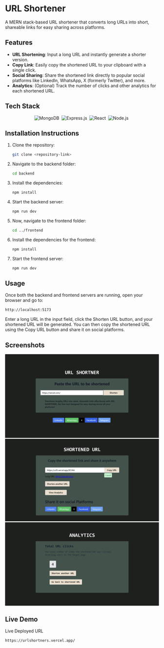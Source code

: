 # URL Shortener

A MERN stack-based URL shortener that converts long URLs into short, shareable links for easy sharing across platforms.

## Features

- **URL Shortening**: Input a long URL and instantly generate a shorter version.
- **Copy Link**: Easily copy the shortened URL to your clipboard with a single click.
- **Social Sharing**: Share the shortened link directly to popular social platforms like LinkedIn, WhatsApp, X (formerly Twitter), and more.
- **Analytics**: (Optional) Track the number of clicks and other analytics for each shortened URL.

## Tech Stack

<div align="center">

<img src="https://img.shields.io/badge/MongoDB-4EA94B?style=for-the-badge&logo=mongodb&logoColor=white" alt="MongoDB" />&nbsp;
<img src="https://img.shields.io/badge/Express.js-404D59?style=for-the-badge" alt="Express.js" />&nbsp;
<img src="https://img.shields.io/badge/React-20232A?style=for-the-badge&logo=react&logoColor=61DAFB" alt="React" />&nbsp;
<img src="https://img.shields.io/badge/Node.js-43853D?style=for-the-badge&logo=node.js&logoColor=white" alt="Node.js" />&nbsp;

</div>


## Installation Instructions

1. Clone the repository:

   ```bash
   git clone <repository-link>
2. Navigate to the backend folder:

   ```bash
   cd backend
3. Install the dependencies:

   ```bash
   npm install
4. Start the backend server:

   ```bash
   npm run dev
5. Now, navigate to the frontend folder:
   ```bash
   cd ../frontend   
6. Install the dependencies for the frontend:

   ```bash
   npm install

7. Start the frontend server:

   ```bash
   npm run dev
   
## Usage
Once both the backend and frontend servers are running, open your browser and go to:

   ```bash
   http://localhost:5173
   ```
Enter a long URL in the input field, click the Shorten URL button, and your shortened URL will be generated. You can then copy the shortened URL using the Copy URL button and share it on social platforms.

## Screenshots
![App Screenshot](frontend\public\photos\URL_Shortner1.png)
![App Screenshot](frontend\public\photos\URL_Shortner2.png)
![App Screenshot](frontend\public\photos\URL_Shortner3.png)

## Live Demo
Live Deployed URL

```bash
https://urlshortners.vercel.app/
```

